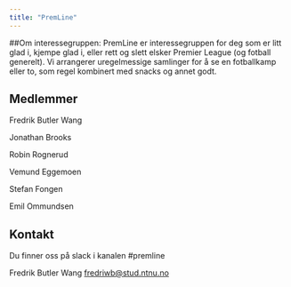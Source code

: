 ```yaml
---
title: "PremLine"
---
```


##Om interessegruppen:
PremLine er interessegruppen for deg som er litt glad i, kjempe glad i, eller rett og slett elsker Premier League (og fotball generelt). Vi arrangerer uregelmessige samlinger for å se en fotballkamp eller to, som regel kombinert med snacks og annet godt.

## Medlemmer
Fredrik Butler Wang

Jonathan Brooks

Robin Rognerud

Vemund Eggemoen

Stefan Fongen

Emil Ommundsen

## Kontakt
Du finner oss på slack i kanalen #premline

Fredrik Butler Wang
fredriwb@stud.ntnu.no